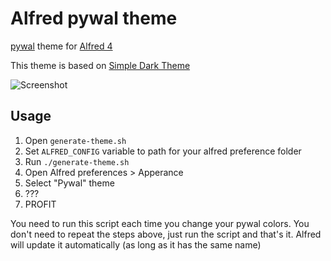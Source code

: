 # Alfred pywal theme

[pywal](https://github.com/dylanaraps/pywal) theme for [Alfred 4](https://www.alfredapp.com/)

This theme is based on [Simple Dark Theme](https://github.com/sindresorhus/alfred-simple)

![Screenshot](./Screenshots/screenshot.png)

## Usage

1. Open `generate-theme.sh`
2. Set `ALFRED_CONFIG` variable to path for your alfred preference folder
3. Run `./generate-theme.sh`
4. Open Alfred preferences > Apperance
5. Select "Pywal" theme
6. ???
7. PROFIT

You need to run this script each time you change your pywal colors.
You don't need to repeat the steps above, just run the script and that's it.
Alfred will update it automatically (as long as it has the same name)
